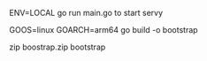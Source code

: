 ENV=LOCAL go run main.go to start servy

GOOS=linux GOARCH=arm64 go build -o bootstrap

zip boostrap.zip bootstrap
